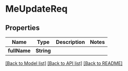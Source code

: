 # MeUpdateReq

## Properties
Name | Type | Description | Notes
------------ | ------------- | ------------- | -------------
**fullName** | **String** |  | 

[[Back to Model list]](../README.md#documentation-for-models) [[Back to API list]](../README.md#documentation-for-api-endpoints) [[Back to README]](../README.md)


